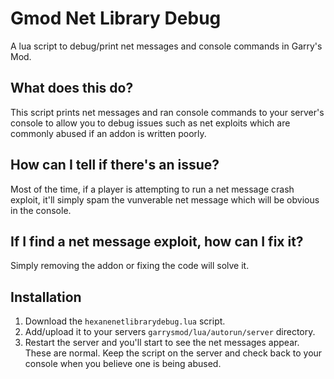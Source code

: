 # Gmod Net Library Debug
A lua script to debug/print net messages and console commands in Garry's Mod. 

## What does this do?
This script prints net messages and ran console commands to your server's console to allow you to debug issues such as net exploits which are commonly abused if an addon is written poorly.

## How can I tell if there's an issue?
Most of the time, if a player is attempting to run a net message crash exploit, it'll simply spam the vunverable net message which will be obvious in the console. 

## If I find a net message exploit, how can I fix it?
Simply removing the addon or fixing the code will solve it. 

## Installation
1. Download the `hexanenetlibrarydebug.lua` script.
2. Add/upload it to your servers `garrysmod/lua/autorun/server` directory.
3. Restart the server and you'll start to see the net messages appear. These are normal. Keep the script on the server and check back to your console when you believe one is being abused. 
